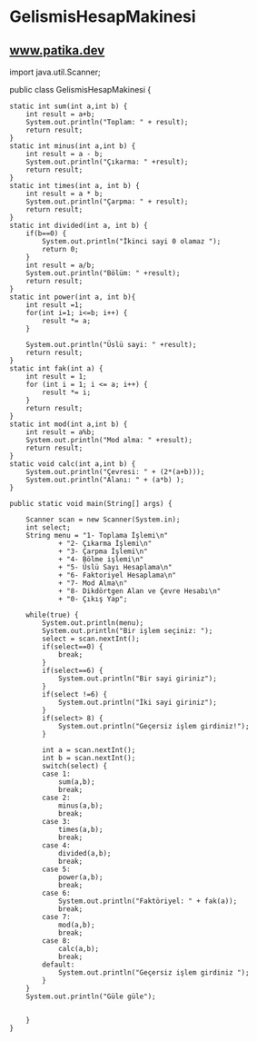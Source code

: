 # GelismisHesapMakinesi
www.patika.dev
-----------------------


import java.util.Scanner;

public class GelismisHesapMakinesi {
	
	static int sum(int a,int b) {
		int result = a+b;
		System.out.println("Toplam: " + result);
		return result;
	}
	static int minus(int a,int b) {
		int result = a - b;
		System.out.println("Çıkarma: " +result);
		return result;
	}
	static int times(int a, int b) {
		int result = a * b;
		System.out.println("Çarpma: " + result);
		return result;
	}
	static int divided(int a, int b) {
		if(b==0) {
			System.out.println("İkinci sayi 0 olamaz ");
			return 0;
		}
		int result = a/b;
		System.out.println("Bölüm: " +result);
		return result;
	}
	static int power(int a, int b){
		int result =1;
		for(int i=1; i<=b; i++) {
			result *= a;
		}
		
		System.out.println("Üslü sayi: " +result);
		return result;
	}
	static int fak(int a) {
		int result = 1;
	    for (int i = 1; i <= a; i++) {
	        result *= i;
	    }
	    return result;
	}
	static int mod(int a,int b) {
		int result = a%b;
		System.out.println("Mod alma: " +result);
		return result;
	}
	static void calc(int a,int b) {
		System.out.println("Çevresi: " + (2*(a+b)));
		System.out.println("Alanı: " + (a*b) );
	}
	
	public static void main(String[] args) {
		
        Scanner scan = new Scanner(System.in);
        int select;
        String menu = "1- Toplama İşlemi\n"
                + "2- Çıkarma İşlemi\n"
                + "3- Çarpma İşlemi\n"
                + "4- Bölme işlemi\n"
                + "5- Üslü Sayı Hesaplama\n"
                + "6- Faktoriyel Hesaplama\n"
                + "7- Mod Alma\n"
                + "8- Dikdörtgen Alan ve Çevre Hesabı\n"
                + "0- Çıkış Yap";
        
        while(true) {
        	System.out.println(menu);
        	System.out.println("Bir işlem seçiniz: ");
        	select = scan.nextInt();
        	if(select==0) {
        		break;
        	}
        	if(select==6) {
        		System.out.println("Bir sayi giriniz");
        	}
        	if(select !=6) {
        		System.out.println("İki sayi giriniz");
        	}
        	if(select> 8) {
        		System.out.println("Geçersiz işlem girdiniz!");
        	}
        	
        	int a = scan.nextInt();
        	int b = scan.nextInt();	
        	switch(select) {
        	case 1:
        		sum(a,b);
        		break;
        	case 2:
        		minus(a,b);
        		break;
        	case 3:
        		times(a,b);
        		break;
        	case 4:
        		divided(a,b);
        		break;
        	case 5:
        		power(a,b);
        		break;
        	case 6:
        	    System.out.println("Faktöriyel: " + fak(a));
        	    break;
        	case 7:
        		mod(a,b);
        		break;
        	case 8:
        		calc(a,b);
        		break;
        	default:	
        		System.out.println("Geçersiz işlem girdiniz ");
        	}
        }
        System.out.println("Güle güle");
        	
        
        }
	}
